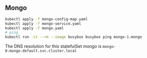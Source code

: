 ## Mongo

```bash
kubectl apply -f mongo-config-map.yaml
kubectl apply -f mongo-service.yaml
kubectl apply -f mongo.yaml
# ping
kubectl run -it --rm --image busybox busybox ping mongo-1.mongo
```

The DNS resolution for this statefulSet mongo is `mongo-0⁠.mongo⁠.default⁠.svc⁠.cluster​.local`
